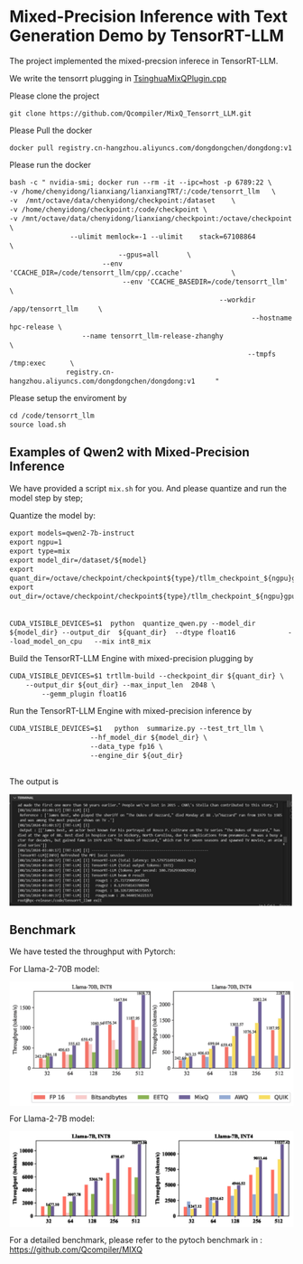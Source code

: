 # Mixed-Precision Inference with Text Generation Demo by TensorRT-LLM 

The project implemented the mixed-precsion inferece in TensorRT-LLM.

We write the tensorrt plugging in [TsinghuaMixQPlugin.cpp](https://github.com/Qcompiler/MixQ_Tensorrt_LLM/blob/main/TsinghuaMixQPlugin.cpp)

Please clone the project
```
git clone https://github.com/Qcompiler/MixQ_Tensorrt_LLM.git
```

Please Pull the docker 

```
docker pull registry.cn-hangzhou.aliyuncs.com/dongdongchen/dongdong:v1
```

Please run the docker

```
bash -c " nvidia-smi; docker run --rm -it --ipc=host -p 6789:22 \
-v /home/chenyidong/lianxiang/lianxiangTRT/:/code/tensorrt_llm   \
-v  /mnt/octave/data/chenyidong/checkpoint:/dataset    \
-v /home/chenyidong/checkpoint:/code/checkpoint \
-v /mnt/octave/data/chenyidong/lianxiang/checkpoint:/octave/checkpoint \
               --ulimit memlock=-1 --ulimit    stack=67108864             \
                           --gpus=all       \
                       --env 'CCACHE_DIR=/code/tensorrt_llm/cpp/.ccache'            \
                            --env 'CCACHE_BASEDIR=/code/tensorrt_llm'              \
                                                    --workdir /app/tensorrt_llm     \
                                                            --hostname hpc-release \
                  --name tensorrt_llm-release-zhanghy                             \
                                                           --tmpfs /tmp:exec      \
              registry.cn-hangzhou.aliyuncs.com/dongdongchen/dongdong:v1     "

```

Please setup the enviroment  by

```
cd /code/tensorrt_llm
source load.sh
```

## Examples of Qwen2 with Mixed-Precision Inference

We have provided a script `mix.sh` for you. And please quantize and run the model step by step;

Quantize the model by:

```
export models=qwen2-7b-instruct
export ngpu=1
export type=mix
export model_dir=/dataset/${model}
export quant_dir=/octave/checkpoint/checkpoint${type}/tllm_checkpoint_${ngpu}gpu_fp16${model}
export out_dir=/octave/checkpoint/checkpoint${type}/tllm_checkpoint_${ngpu}gpu_fp16${model}

 
CUDA_VISIBLE_DEVICES=$1  python  quantize_qwen.py --model_dir  ${model_dir} --output_dir  ${quant_dir}  --dtype float16             --load_model_on_cpu   --mix int8_mix   
```

Build the TensorRT-LLM Engine with mixed-precision plugging by

```
CUDA_VISIBLE_DEVICES=$1 trtllm-build --checkpoint_dir ${quant_dir} \
    --output_dir ${out_dir} --max_input_len  2048 \
        --gemm_plugin float16 
```

Run the TensorRT-LLM Engine with mixed-precision inference by

```
CUDA_VISIBLE_DEVICES=$1   python  summarize.py --test_trt_llm \
                    --hf_model_dir ${model_dir} \
                    --data_type fp16 \
                    --engine_dir ${out_dir}
    
```

The output is

<img src="figure/mixed.jpg"  align = "center"  width="600" />



## Benchmark

We have tested the throughput with Pytorch:

For Llama-2-70B model:

<img src="figure/throughput-llama70b_revised_baseline.jpg"  align = "center"  width="600" />


For Llama-2-7B model:

<img src="figure/throughput-llama7b.jpg"  align = "center"  width="600" />


For a detailed benchmark, please refer to the pytoch benchmark in :
https://github.com/Qcompiler/MIXQ

